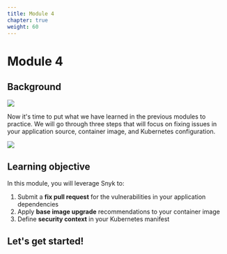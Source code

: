 ```yaml
---
title: Module 4
chapter: true
weight: 60
---
```


# Module 4

## Background

![](../../../.gitbook/assets/snyk-bitbucket-flow-module-04.png)

Now it's time to put what we have learned in the previous modules to practice. We will go through three steps that will focus on fixing issues in your application source, container image, and Kubernetes configuration.

![](../../../.gitbook/assets/kubernetes-02.png)

## Learning objective

In this module, you will leverage Snyk to:

1. Submit a **fix pull request** for the vulnerabilities in your application dependencies
2. Apply **base image upgrade** recommendations to your container image
3. Define **security context** in your Kubernetes manifest

## Let's get started!

